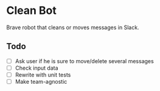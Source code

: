 Clean Bot
=========================

Brave robot that cleans or moves messages in Slack.


Todo
------------

- [ ] Ask user if he is sure to move/delete several messages
- [ ] Check input data
- [ ] Rewrite with unit tests
- [ ] Make team-agnostic